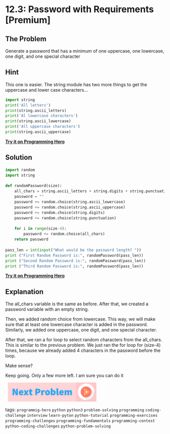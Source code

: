 # 12.3: Password with Requirements [Premium]

## The Problem
Generate a password that has a minimum of one uppercase, one lowercase, one digit, and one special character

## Hint
This one is easier. The string module has two more things to get the uppercase and lower case characters...

```python
import string
print('All letters')
print(string.ascii_letters)
print('Al lowercase characters')
print(string.ascii_lowercase)
print('All uppercase characters')
print(string.ascii_uppercase)
```
 
**[Try it on Programming Hero](https://play.google.com/store/apps/details?id=com.learnprogramming.codecamp)**

## Solution
```python
import random
import string
 
def randomPassword(size):
	all_chars = string.ascii_letters + string.digits + string.punctuation
	password = ""
	password += random.choice(string.ascii_lowercase)
	password += random.choice(string.ascii_uppercase)
	password += random.choice(string.digits)
	password += random.choice(string.punctuation)
	
	for i in range(size-4):
		password += random.choice(all_chars)
	return password
 
pass_len = int(input("What would be the password length? "))
print ("First Random Password is:", randomPassword(pass_len))
print ("Second Random Password is:", randomPassword(pass_len))
print ("Third Random Password is:", randomPassword(pass_len))
```
**[Try it on Programming Hero](https://play.google.com/store/apps/details?id=com.learnprogramming.codecamp)**

## Explanation
The all_chars variable is the same as before. After that, we created a password variable with an empty string. 

Then, we added random choice from lowercase. This way, we will make sure that at least one lowercase character is added in the password. Similarly, we added one uppercase, one digit, and one special character.

After that, we ran a for loop to select random characters from the all_chars. This is similar to the previous problem. We just ran the for loop for (size-4) times, because we already added 4 characters in the password before the loop.

Make sense?

Keep going. Only a few more left. I am sure you can do it 


&nbsp;
[![Next Page](../assets/next-button.png)](Permutations.md)
&nbsp;

tags:  `programmig-hero`  `python`  `python3`  `problem-solving`  `programming`  `coding-challenge`  `interview`  `learn-pyton`  `python-tutorial`  `programming-exercises`  `programming-challenges`  `programming-fundamentals`  `programming-contest`  `python-coding-challenges`  `python-problem-solving`